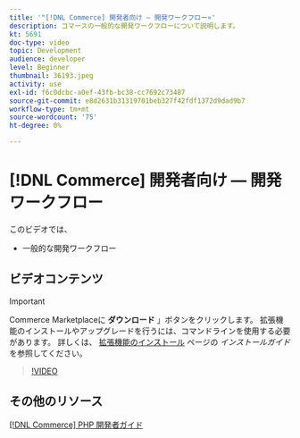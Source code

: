 ```yaml
---
title: '"[!DNL Commerce] 開発者向け — 開発ワークフロー»'
description: コマースの一般的な開発ワークフローについて説明します。
kt: 5691
doc-type: video
topic: Development
audience: developer
level: Beginner
thumbnail: 36193.jpeg
activity: use
exl-id: f6c0dcbc-a0ef-43fb-bc38-cc7692c73487
source-git-commit: e8d2631b31319701beb327f42fdf1372d9dad9b7
workflow-type: tm+mt
source-wordcount: '75'
ht-degree: 0%

---
```


# [!DNL Commerce] 開発者向け — 開発ワークフロー

このビデオでは、

- 一般的な開発ワークフロー

## ビデオコンテンツ

>[!IMPORTANT]
>
>Commerce Marketplaceに **ダウンロード** 」ボタンをクリックします。 拡張機能のインストールやアップグレードを行うには、コマンドラインを使用する必要があります。 詳しくは、 [拡張機能のインストール](https://experienceleague.adobe.com/docs/commerce-operations/installation-guide/tutorials/extensions.html) ページの _インストールガイド_ を参照してください。

>[!VIDEO](https://video.tv.adobe.com/v/36193?quality=12&learn=on)

## その他のリソース

[[!DNL Commerce] PHP 開発者ガイド](https://developer.adobe.com/commerce/php/development/)
